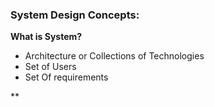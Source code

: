 ### System Design Concepts:
**What is System?**
- Architecture or Collections of Technologies
- Set of Users
- Set Of requirements

**